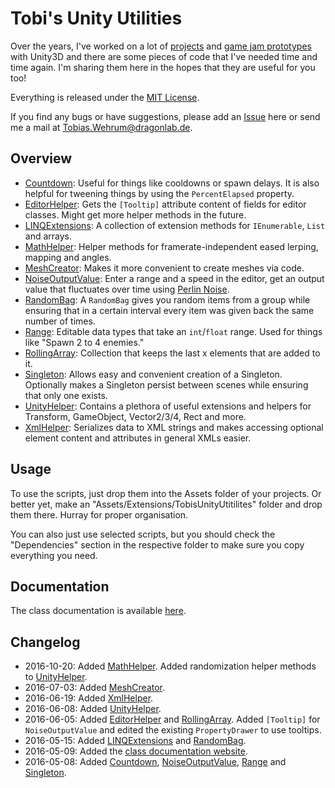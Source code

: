 # Tobi's Unity Utilities

Over the years, I've worked on a lot of [projects](http://dragonlab.de/portfolio) and [game jam prototypes](http://blog.dragonlab.de/tag/unity) with Unity3D and there are some pieces of code that I've needed time and time again. I'm sharing them here in the hopes that they are useful for you too!

Everything is released under the [MIT License](https://opensource.org/licenses/MIT).

If you find any bugs or have suggestions, please add an [Issue](https://github.com/TobiasWehrum/unity-utilities/issues) here or send me a mail at Tobias.Wehrum@dragonlab.de.

## Overview
* [Countdown](https://github.com/TobiasWehrum/unity-utilities/tree/master/Countdown): Useful for things like cooldowns or spawn delays. It is also helpful for tweening things by using the `PercentElapsed` property.
* [EditorHelper](https://github.com/TobiasWehrum/unity-utilities/tree/master/EditorHelper): Gets the `[Tooltip]` attribute content of fields for editor classes. Might get more helper methods in the future.
* [LINQExtensions](https://github.com/TobiasWehrum/unity-utilities/tree/master/LINQExtensions): A collection of extension methods for `IEnumerable`, `List` and arrays.
* [MathHelper](https://github.com/TobiasWehrum/unity-utilities/tree/master/MathHelper): Helper methods for framerate-independent eased lerping, mapping and angles.
* [MeshCreator](https://github.com/TobiasWehrum/unity-utilities/tree/master/MeshCreator): Makes it more convenient to create meshes via code.
* [NoiseOutputValue](https://github.com/TobiasWehrum/unity-utilities/tree/master/NoiseOutputValue): Enter a range and a speed in the editor, get an output value that fluctuates over time using [Perlin Noise](http://docs.unity3d.com/ScriptReference/Mathf.PerlinNoise.html).
* [RandomBag](https://github.com/TobiasWehrum/unity-utilities/tree/master/RandomBag): A `RandomBag` gives you random items from a group while ensuring that in a certain interval every item was given back the same number of times.
* [Range](https://github.com/TobiasWehrum/unity-utilities/tree/master/Range): Editable data types that take an `int`/`float` range.  Used for things like "Spawn 2 to 4 enemies."
* [RollingArray](https://github.com/TobiasWehrum/unity-utilities/tree/master/RollingArray): Collection that keeps the last x elements that are added to it.
* [Singleton](https://github.com/TobiasWehrum/unity-utilities/tree/master/Singleton): Allows easy and convenient creation of a Singleton. Optionally makes a Singleton persist between scenes while ensuring that only one exists.
* [UnityHelper](https://github.com/TobiasWehrum/unity-utilities/tree/master/UnityHelper): Contains a plethora of useful extensions and helpers for Transform, GameObject, Vector2/3/4, Rect and more.
* [XmlHelper](https://github.com/TobiasWehrum/unity-utilities/tree/master/XmlHelper): Serializes data to XML strings and makes accessing optional element content and attributes in general XMLs easier.

## Usage

To use the scripts, just drop them into the Assets folder of your projects. Or better yet, make an "Assets/Extensions/TobisUnityUtitilites" folder and drop them there. Hurray for proper organisation.

You can also just use selected scripts, but you should check the "Dependencies" section in the respective folder to make sure you copy everything you need.

## Documentation

The class documentation is available [here](http://tobiaswehrum.github.io/UnityUtilities/html/annotated.html).

## Changelog
* 2016-10-20: Added [MathHelper](https://github.com/TobiasWehrum/unity-utilities/tree/master/MathHelper). Added randomization helper methods to [UnityHelper](https://github.com/TobiasWehrum/unity-utilities/tree/master/UnityHelper).
* 2016-07-03: Added [MeshCreator](https://github.com/TobiasWehrum/unity-utilities/tree/master/MeshCreator).
* 2016-06-19: Added [XmlHelper](https://github.com/TobiasWehrum/unity-utilities/tree/master/XmlHelper).
* 2016-06-08: Added [UnityHelper](https://github.com/TobiasWehrum/unity-utilities/tree/master/UnityHelper).
* 2016-06-05: Added [EditorHelper](https://github.com/TobiasWehrum/unity-utilities/tree/master/EditorHelper) and [RollingArray](https://github.com/TobiasWehrum/unity-utilities/tree/master/RollingArray). Added `[Tooltip]` for `NoiseOutputValue` and edited the existing `PropertyDrawer` to use tooltips.
* 2016-05-15: Added [LINQExtensions](https://github.com/TobiasWehrum/unity-utilities/tree/master/LINQExtensions) and [RandomBag](https://github.com/TobiasWehrum/unity-utilities/tree/master/RandomBag).
* 2016-05-09: Added the [class documentation website](http://tobiaswehrum.github.io/UnityUtilities/html/annotated.html).
* 2016-05-08: Added [Countdown](https://github.com/TobiasWehrum/unity-utilities/tree/master/Countdown), [NoiseOutputValue](https://github.com/TobiasWehrum/unity-utilities/tree/master/NoiseOutputValue), [Range](https://github.com/TobiasWehrum/unity-utilities/tree/master/Range) and [Singleton](https://github.com/TobiasWehrum/unity-utilities/tree/master/Singleton).